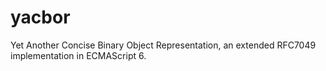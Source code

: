 # yacbor
Yet Another Concise Binary Object Representation, an extended RFC7049 implementation in ECMAScript 6.
